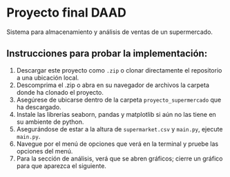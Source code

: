 # Proyecto final DAAD

Sistema para almacenamiento y análisis de ventas de un supermercado.

## Instrucciones para probar la implementación:

1. Descargar este proyecto como `.zip` o clonar directamente el repositorio a una ubicación local.
2. Descomprima el .zip o abra en su navegador de archivos la carpeta donde ha clonado el proyecto.
4. Asegúrese de ubicarse dentro de la carpeta `proyecto_supermercado` que ha descargado.
5. Instale las librerías seaborn, pandas y matplotlib si aún no las tiene en su ambiente de python. 
6. Asegurándose de estar a la altura de `supermarket.csv` y `main.py`, ejecute `main.py`.
7. Navegue por el menú de opciones que verá en la terminal y pruebe las opciones del menú. 
8. Para la sección de análisis, verá que se abren gráficos; cierre un gráfico para que aparezca el siguiente.


